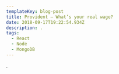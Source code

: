 ```yaml
---
templateKey: blog-post
title: Provident – What’s your real wage?
date: 2018-09-17T19:22:54.934Z
description: .
tags:
  - React
  - Node
  - MongoDB
---
```

.
